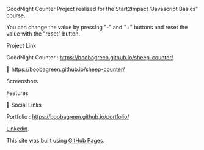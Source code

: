 GoodNight Counter
Project realized for the Start2Impact "Javascript Basics" course.

You can change the value by pressing "-" and "+" buttons and reset the value with the "reset" button.

Project Link

GoodNight Counter : https://boobagreen.github.io/sheep-counter/

🔗 https://boobagreen.github.io/sheep-counter/

Screenshots

Features

🔗 Social Links

Portfolio : https://boobagreen.github.io/portfolio/

[Linkedin](https://www.linkedin.com/in/claudio-dall-ara-244816175/).

This site was built using [GitHub Pages](https://pages.github.com/).
